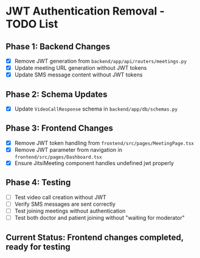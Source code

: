 # JWT Authentication Removal - TODO List

## Phase 1: Backend Changes
- [x] Remove JWT generation from `backend/app/api/routers/meetings.py`
- [x] Update meeting URL generation without JWT tokens
- [x] Update SMS message content without JWT tokens

## Phase 2: Schema Updates
- [x] Update `VideoCallResponse` schema in `backend/app/db/schemas.py`

## Phase 3: Frontend Changes
- [x] Remove JWT token handling from `frontend/src/pages/MeetingPage.tsx`
- [x] Remove JWT parameter from navigation in `frontend/src/pages/Dashboard.tsx`
- [x] Ensure JitsiMeeting component handles undefined jwt properly

## Phase 4: Testing
- [ ] Test video call creation without JWT
- [ ] Verify SMS messages are sent correctly
- [ ] Test joining meetings without authentication
- [ ] Test both doctor and patient joining without "waiting for moderator"

## Current Status: Frontend changes completed, ready for testing
